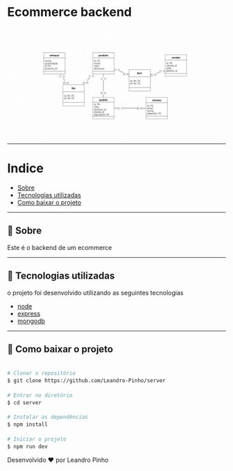 # Ecommerce backend

![](assets/esquema_BD.png)

---

# Indice

  - [Sobre](#-sobre)
  - [Tecnologias utilizadas](#-tecnologias-utilizadas)
  - [Como baixar o projeto](#-como-baixar-o-projeto)

---

## 📑 Sobre

Este é o backend de um ecommerce

---

## 🚀 Tecnologias utilizadas

o projeto foi desenvolvido utilizando as seguintes tecnologias

- [node](https://nodejs.org/)
- [express](https://expressjs.com/)
- [mongodb](https://www.mongodb.com/)

---

## 📁 Como baixar o projeto

```bash

# Clonar o repositório
$ git clone https://github.com/Leandro-Pinho/server

# Entrar no diretório
$ cd server

# Instalar as dependências
$ npm install

# Iniciar o projeto
$ npm run dev


```

Desenvolvido ❤️ por Leandro Pinho
